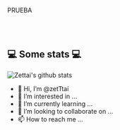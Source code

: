 
PRUEBA

</br></br>
<h2>💻 Some stats 💻</h2>

![Zettai's github stats](https://github-readme-stats.vercel.app/api?username=zetTtai&show_icons=true&title_color=fff&icon_color=79ff97&text_color=9f9f9f&bg_color=151515)
- 👋 Hi, I’m @zetTtai
- 👀 I’m interested in ...
- 🌱 I’m currently learning ...
- 💞️ I’m looking to collaborate on ...
- 📫 How to reach me ...

<!---
zetTtai/zetTtai is a ✨ special ✨ repository because its `README.md` (this file) appears on your GitHub profile.
You can click the Preview link to take a look at your changes.
--->
